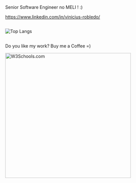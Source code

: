 Senior Software Engineer no MELI !  :)

https://www.linkedin.com/in/vinicius-robledo/
##

![Top Langs](https://github-readme-stats.vercel.app/api/top-langs/?username=vinicius-robledo&show_icons=true&theme=swift)

##


##

Do you like my work? Buy me a Coffee =)

<p><a href="https://www.buymeacoffee.com/vrobledo">
<img src="https://img.buymeacoffee.com/api/?url=aHR0cHM6Ly9jZG4uYnV5bWVhY29mZmVlLmNvbS91cGxvYWRzL3Byb2ZpbGVfcGljdHVyZXMvMjAyMi8wMS9iNnh2eVpIcjl2R1ZmWEZLLmpwZ0AzMDB3XzBlLndlYnA=&creator=Vinicius&is_creating=Software%20Engineer%20And%20Crypto&Stocks%20investor&design_code=1&design_color=%235F7FFF&slug=vrobledo" alt="W3Schools.com" width="400">
</a></p>

